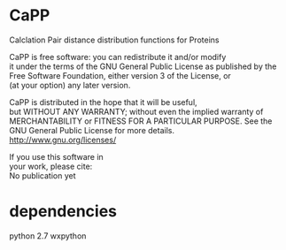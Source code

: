 # CaPP
Calclation Pair distance distribution functions for Proteins

CaPP is free software: you can redistribute it and/or modify      
it under the terms of the GNU General Public License as published by 
the Free Software Foundation, either version 3 of the License, or    
(at your option) any later version.                                  
                                                                     
CaPP is distributed in the hope that it will be useful,              
but WITHOUT ANY WARRANTY; without even the implied warranty of       
MERCHANTABILITY or FITNESS FOR A PARTICULAR PURPOSE.  See the        
GNU General Public License for more details.                         
      <http://www.gnu.org/licenses/>                                 
                                                                     

If you use this software in                                          
your work, please cite:                                              
No publication yet                                                   

# dependencies
python 2.7
wxpython
